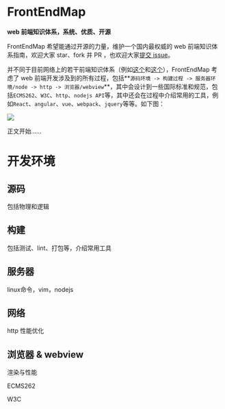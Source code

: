 # FrontEndMap

**web 前端知识体系，系统、优质、开源**

FrontEndMap 希望能通过开源的力量，维护一个国内最权威的 web 前端知识体系指南，欢迎大家 star、fork 并 PR ，也欢迎大家[提交 issue](https://github.com/frontendmap/frontendmap/issues)。

并不同于目前网络上的若干前端知识体系（例如[这个](https://segmentfault.com/a/1190000004070468)和[这个](https://my.oschina.net/hxwny/blog/499513)），FrontEndMap 考虑了 web 前端开发涉及到的所有过程，包括**`源码环境 -> 构建过程 -> 服务器环境/node -> http -> 浏览器/webview`**，其中会设计到一些国际标准和规范，包括`ECMS262`、`W3C`、`http`、`nodejs API`等，其中还会在过程中介绍常用的工具，例如`React`、`angular`、`vue`、`webpack`、`jquery`等等。如下图：

![](http://images2015.cnblogs.com/blog/138012/201609/138012-20160914123845742-607213170.png)

正文开始……

# 开发环境

## 源码

包括物理和逻辑

## 构建

包括测试、lint、打包等，介绍常用工具

## 服务器

linux命令，vim，nodejs

## 网络

http 性能优化

## 浏览器 & webview

渲染与性能

ECMS262

W3C
